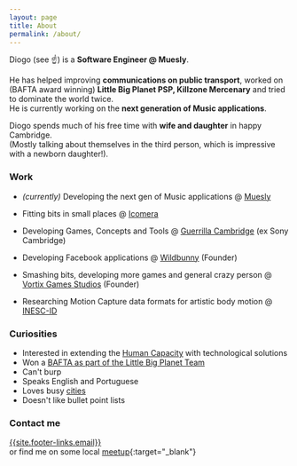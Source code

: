 ```yaml
---
layout: page
title: About
permalink: /about/
---
```



Diogo (see :point_up:) is a **Software Engineer @ Muesly**.

He has helped improving **communications on public transport**, worked on
(BAFTA award winning) **Little Big Planet PSP, Killzone Mercenary** and
tried to dominate the world twice.  
He is currently working on the **next generation of Music applications**.  

Diogo spends much of his free time with **wife and daughter** in happy Cambridge.  
(Mostly talking about themselves in the third person, which is impressive
with a newborn daughter!).  

### Work

* *(currently)* Developing the next gen of Music applications @
[Muesly](http://muesly.com/)

* Fitting bits in small places @ [Icomera](http://www.icomera.com/)
* Developing Games, Concepts and Tools @
[Guerrilla Cambridge](http://www.worldwidestudios.net/cambridge)
(ex Sony Cambridge)
* Developing Facebook applications @ [Wildbunny](http://wildbunny.co.uk/)
(Founder)
* Smashing bits, developing more games and general crazy person
@ [Vortix Games Studios](http://blog.vortixgames.com/) (Founder)
* Researching Motion Capture data formats for artistic body motion @
[INESC-ID](http://www.inesc-id.pt/)

### Curiosities

* Interested in extending the [Human Capacity](http://en.wikipedia.org/wiki/Capacity_development#Defining_Capacity_Development)
with technological solutions
* Won a [BAFTA as part of the Little Big Planet Team](http://www.bafta.org/games/awards/2010-winners-nominees,2475,BA.html)
* Can't burp
* Speaks English and Portuguese
* Loves busy [cities](http://en.wikipedia.org/wiki/London)
* Doesn't like bullet point lists

### Contact me

[{{site.footer-links.email}}](mailto:{{site.footer-links.email}})  
or find me on some local
[meetup](http://www.meetup.com/members/11995734/){:target="_blank"}
